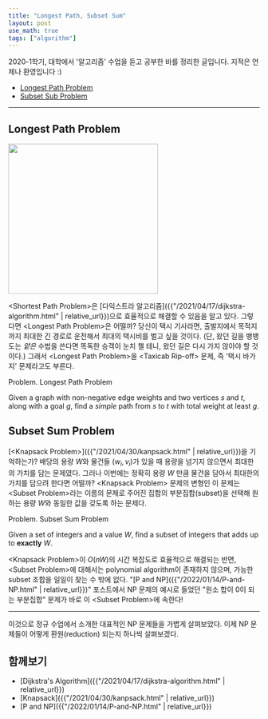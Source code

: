 ```yaml
---
title: "Longest Path, Subset Sum"
layout: post
use_math: true
tags: ["algorithm"]
---
```




2020-1학기, 대학에서 '알고리즘' 수업을 듣고 공부한 바를 정리한 글입니다. 지적은 언제나 환영입니다 :)

- [Longest Path Problem](#longest-path-problem)
- [Subset Sub Problem](#subset-sum-problem)

<hr/>

## Longest Path Problem

<div class="img-wrapper">
  <img src="{{ "/images/algorithm/longest-path-problem-1.png" | relative_url }}" width="300px">
</div>

\<Shortest Path Problem\>은 [다익스트라 알고리즘]({{"/2021/04/17/dijkstra-algorithm.html" | relative_url}})으로 효율적으로 해결할 수 있음을 알고 있다. 그렇다면 \<Longest Path Problem\>은 어떨까? 당신이 택시 기사라면, 출발지에서 목적지까지 최대한 긴 경로로 운전해서 최대의 택시비를 벌고 싶을 것이다. (단, 왔던 길을 뱅뱅 도는 *얕은* 수법을 쓴다면 똑독한 승객이 눈치 챌 테니, 왔던 길은 다시 가지 않아야 할 것이다.) 그래서 \<Longest Path Problem\>을 \<Taxicab Rip-off\> 문제, 즉 '택시 바가지' 문제라고도 부른다.

<div class="statement" markdown="1">

<span class="statement-title">Problem.</span> Longest Path Problem<br>

Given a graph with non-negative edge weights and two vertices $s$ and $t$, along with a goal $g$, find a *simple* path from $s$ to $t$ with total weight at least $g$.

</div>

## Subset Sum Problem

[\<Knapsack Problem\>]({{"/2021/04/30/kanpsack.html" | relative_url}})을 기억하는가? 배당의 용량 $W$와 물건들 $(w_i, v_i)$가 있을 때 용량을 넘기지 않으면서 최대한의 가치를 담는 문제였다. 그러나 이번에는 정확히 용량 $W$ 만큼 물건을 담아서 최대한의 가치를 담으려 한다면 어떨까? \<Knapsack Problem\> 문제의 변형인 이 문제는 \<Subset Problem\>라는 이름의 문제로 주어진 집합의 부분집합(subset)을 선택해 원하는 용량 $W$와 동일한 값을 갖도록 하는 문제다. 

<div class="statement" markdown="1">

<span class="statement-title">Problem.</span> Subset Sum Problem<br>

Given a set of integers and a value $W$, find a subset of integers that adds up to **exactly** $W$.

</div>

\<Knapsack Problem\>이 $O(nW)$의 시간 복잡도로 효율적으로 해결되는 반면, \<Subset Problem\>에 대해서는 polynomial algorithm이 존재하지 않으며, 가능한 subset 조합을 일일이 찾는 수 밖에 없다. "[P and NP]({{"/2022/01/14/P-and-NP.html" | relative_url}})" 포스트에서 NP 문제의 예시로 들었던 "원소 합이 0이 되는 부분집합" 문제가 바로 이 \<Subset Problem\>에 속한다!

<hr/>

이것으로 정규 수업에서 소개한 대표적인 NP 문제들을 가볍게 살펴보았다. 이제 NP 문제들이 어떻게 환원(reduction) 되는지 하나씩 살펴보겠다.

## 함께보기

- [Dijkstra's Algorithm]({{"/2021/04/17/dijkstra-algorithm.html" | relative_url}})
- [Knapsack]({{"/2021/04/30/kanpsack.html" | relative_url}})
- [P and NP]({{"/2022/01/14/P-and-NP.html" | relative_url}})